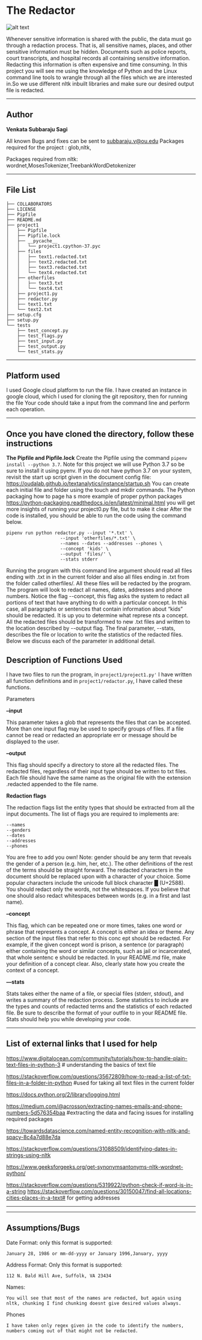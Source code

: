 # The Redactor

![alt text](https://www.cvisiontech.com/images/infographics/redaction_img3.jpg)

Whenever sensitive information is shared with the public, the data must go through a redaction process. That is, all sensitive names, places, and other sensitive information must be hidden. Documents such as police reports, court transcripts, and hospital records all containing sensitive information. Redacting this information is often expensive and time consuming.
In this project you will see me using the knowledge of Python and the Linux command line tools to wrangle through all the files which we are interested in.So we use different nltk inbuilt libraries and make sure our desired output file is redacted.

-------------
Author 
---

**Venkata Subbaraju Sagi**

All known Bugs and fixes can be sent to subbaraju.v@ou.edu
Packages required for the project : glob,nltk,

Packages required from nltk: wordnet,MosesTokenizer,TreebankWordDetokenizer

------
File List
----
```
├── COLLABORATORS
├── LICENSE
├── Pipfile
├── README.md
├── project1
│   ├── Pipfile
│   ├── Pipfile.lock
│   ├── __pycache__
│   │   └── project1.cpython-37.pyc
│   ├── files
│   │   ├── text1.redacted.txt
│   │   ├── text2.redacted.txt
│   │   ├── text3.redacted.txt
│   │   └── text4.redacted.txt
│   ├── otherfiles
│   │   ├── text3.txt
│   │   └── text4.txt
│   ├── project1.py
│   ├── redactor.py
│   ├── text1.txt
│   └── text2.txt
├── setup.cfg
├── setup.py
└── tests
    ├── test_concept.py
    ├── test_flags.py
    ├── test_input.py
    ├── test_output.py
    └── test_stats.py
```
-------
Platform used
---
I used Google cloud platform to run the file. I have created an instance in google cloud, which I used for cloning
the git repository, then for running the file
Your code should take a input from the command line and perform each operation.

---
Once you have cloned the directory, follow these instructions
----------------
**The Pipfile and Pipfile.lock**
Create the Pipfile using the command `pipenv install --python 3.7`. Note for this project we will use Python 3.7 so
 be sure to install it using pyenv.
If you do not have python 3.7 on your system, revisit the start up script given in the document config file:
https://oudalab.github.io/textanalytics/instance/startup.sh
You can create each initial file and folder using the touch and mkdir commands. The Python packaging how to page ha
s more example of proper python packages https://python-packaging.readthedocs.io/en/latest/minimal.html
you will get more insights of running your project0.py file, but to make it clear
After the code is installed, you should be able to run the code using the command below.
```
pipenv run python redactor.py --input '*.txt' \
                    --input 'otherfiles/*.txt' \
                    --names --dates --addresses --phones \
                    --concept 'kids' \
                    --output 'files/' \
                    --stats stderr 

```
Running the program with this command line argument should read all files ending with .txt in in the current folder and also all files ending in .txt from the folder called otherfiles/. All these 
files will be redacted by the program. The program will look to redact all names, dates, addresses and phone numbers. Notice the flag --concept, this flag asks the system to redact all portions of
 text that have anything to do with a particular concept. In this case, all paragraphs or sentences that contain information about “kids” should be redacted. It is up you to determine what represe
nts a concept. All the redacted files should be transformed to new .txt files and written to the location described by --output flag. The final parameter, --stats, describes the file or location to write the statistics of the redacted files. Below we discuss each of the parameter in additional detail.

Description of Functions Used
---
I have two files to run the program, in `project1/project1.py'` I have written all function definitions and in `project1/redactor.py`, I have called these functions.

Parameters

**–input**

This parameter takes a glob that represents the files that can be accepted. More than one input flag may be used to specify groups of files. If a file cannot be read or redacted an appropriate err
or message should be displayed to the user.


**–output**

This flag should specify a directory to store all the redacted files. The redacted files, regardless of their input type should be written to txt files. Each file should have the same name as the 
original file with the extension .redacted appended to the file name.


**Redaction flags**

The redaction flags list the entity types that should be extracted from all the input documents. The list of flags you are required to implements are:
```
--names
--genders
--dates
--addresses
--phones

```

You are free to add you own! Note: gender should be any term that reveals the gender of a person (e.g. him, her, etc.). The other definitions of the rest of the terms should be straight forward. The redacted characters in the document should be replaced upon with a character of your choice. Some popular characters include the unicode full block character █ (U+2588). You should redact only the words, not the whitespaces. If you believe that one should also redact whitespaces between words (e.g. in a first and last name).

**–concept**

This flag, which can be repeated one or more times, takes one word or phrase that represents a concept. A concept is either an idea or theme. Any section of the input files that refer to this conc
ept should be redacted. For example, if the given concept word is prison, a sentence (or paragraph) either containing the word or similar concepts, such as jail or incarcerated, that whole sentenc
e should be redacted. In your README.md file, make your definition of a concept clear. Also, clearly state how you create the context of a concept.

**—stats**

Stats takes either the name of a file, or special files (stderr, stdout), and writes a summary of the redaction process. Some statistics to include are the types and counts of redacted terms and the statistics of each redacted file. Be sure to describe the format of your outfile to in your README file. Stats should help you while developing your code.

---
List of external links that I used for help
--
https://www.digitalocean.com/community/tutorials/how-to-handle-plain-text-files-in-python-3 # understanding the basics of text file

https://stackoverflow.com/questions/35672809/how-to-read-a-list-of-txt-files-in-a-folder-in-python #used for taking all text files in the current folder

https://docs.python.org/2/library/logging.html

https://medium.com/@acrosson/extracting-names-emails-and-phone-numbers-5d576354baa #extracting the data and facing issues for installing required packages

https://towardsdatascience.com/named-entity-recognition-with-nltk-and-spacy-8c4a7d88e7da

https://stackoverflow.com/questions/31088509/identifying-dates-in-strings-using-nltk


https://www.geeksforgeeks.org/get-synonymsantonyms-nltk-wordnet-python/

https://stackoverflow.com/questions/5319922/python-check-if-word-is-in-a-string https://stackoverflow.com/questions/30150047/find-all-locations-cities-places-in-a-text#  for getting addresses

------
------
**Assumptions/Bugs**
--
Date Format: only this format is supported: 
```
January 28, 1986 or mm-dd-yyyy or January 1996,January, yyyy
```
Address Format: Only this format is supported:
```
112 N. Bald Hill Ave, Suffolk, VA 23434

```
Names:
```
You will see that most of the names are redacted, but again using nltk, chunking I find chunking doesnt give desired values always.
```
Phones
```
I have taken only regex given in the code to identify the numbers, numbers coming out of that might not be redacted.

